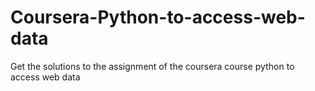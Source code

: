 # Coursera-Python-to-access-web-data
Get the solutions to the assignment of the coursera course python to access web data
